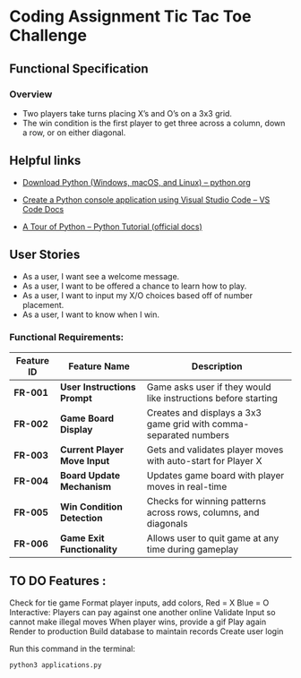 # Coding Assignment Tic Tac Toe Challenge


## Functional Specification

### Overview
* Two players take turns placing X’s and O’s on a 3x3 grid.
* The win condition is the first player to get three across a column, down a row, or on either diagonal.

## Helpful links
* [Download Python (Windows, macOS, and Linux) – python.org](https://www.python.org/downloads/)

* [Create a Python console application using Visual Studio Code – VS Code Docs](https://code.visualstudio.com/docs/python/python-tutorial)

* [A Tour of Python – Python Tutorial (official docs)](https://docs.python.org/3/tutorial/)

## User Stories
- As a user, I want see a welcome message.
- As a user, I want to be offered a chance to learn how to play.
- As a user, I want to input my X/O choices based off of number placement.
- As a user, I want to know when I win.

### Functional Requirements:
| Feature ID | Feature Name | Description |
|------------|--------------|-------------|
| **FR-001** | **User Instructions Prompt** | Game asks user if they would like instructions before starting |
| **FR-002** | **Game Board Display** | Creates and displays a 3x3 game grid with comma-separated numbers |
| **FR-003** | **Current Player Move Input** | Gets and validates player moves with auto-start for Player X |
| **FR-004** | **Board Update Mechanism** | Updates game board with player moves in real-time |
| **FR-005** | **Win Condition Detection** | Checks for winning patterns across rows, columns, and diagonals |
| **FR-006** | **Game Exit Functionality** | Allows user to quit game at any time during gameplay | 


## TO DO Features :
Check for tie game
Format player inputs, add colors, Red = X Blue = O
Interactive:  Players can pay against one another online
Validate Input so cannot make illegal moves
When player wins, provide a gif
Play again
Render to production
Build database to maintain records
Create user login

Run this command in the terminal:

```bash
python3 applications.py
```